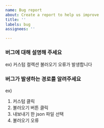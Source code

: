 ```yaml
---
name: Bug report
about: Create a report to help us improve
title: ''
labels: bug
assignees: ''

---
```


### 버그에 대해 설명해 주세요
ex)
커스텀 컬렉션 불러오기 오류가 발생합니다

### 버그가 발생하는 경로를 알려주세요
ex)
1. 커스텀 클릭
2. 불러오기 버튼 클릭
3. 내보내기 한 json 파일 선택
4. 불러오기 오류

